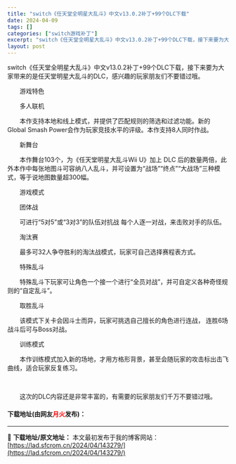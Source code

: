 ```yaml
---
title: "switch《任天堂全明星大乱斗》中文v13.0.2补丁+99个DLC下载"
date: 2024-04-09
tags: []
categories: ["switch游戏补丁"]
excerpt: "switch《任天堂全明星大乱斗》中文v13.0.2补丁+99个DLC下载，接下来要为大家带来的是任天堂明星大乱斗的DLC，感兴趣的玩家朋友们不要错过哦。 　　游戏特色 　　多人联机 　　本作支持本地和线上模式，并提供了匹配规则的筛选和过滤功能。新的Global Smash Power会作为玩家竞技&hellip;"
layout: post
---
```


 <p>switch《任天堂全明星大乱斗》中文v13.0.2补丁+99个DLC下载，接下来要为大家带来的是任天堂明星大乱斗的DLC，感兴趣的玩家朋友们不要错过哦。</p> <p>　　游戏特色</p> <p>　　多人联机</p> <p>　　本作支持本地和线上模式，并提供了匹配规则的筛选和过滤功能。新的Global Smash Power会作为玩家竞技水平的评级。本作支持8人同时作战。</p> <p>　　新舞台</p> <p>　　本作舞台103个，为《任天堂明星大乱斗Wii U》加上 DLC 后的数量两倍，此外本作中每张地图斗可容纳八人乱斗，并可设置为&ldquo;战场&rdquo;&ldquo;终点&rdquo;&ldquo;大战场&rdquo;三种模式，等于说地图数量超300幅。</p> <p>　　游戏模式</p> <p>　　团体战</p> <p>　　可进行&ldquo;5对5&rdquo;或&ldquo;3对3&rdquo;的队伍对抗战 每个人逐一对战，来击败对手的队伍。</p> <p>　　淘汰赛</p> <p>　　最多可32人争夺胜利的淘汰战模式，玩家可自己选择赛程表方式。</p> <p>　　特殊乱斗</p> <p>　　特殊乱斗下玩家可让角色一个接一个进行&ldquo;全员对战&rdquo;，并可自定义各种奇怪规则的&ldquo;自定乱斗&rdquo;。</p> <p>　　取胜乱斗</p> <p>　　该模式下关卡会因斗士而异，玩家可挑选自己擅长的角色进行连战， 连胜6场战斗后可与Boss对战。</p> <p>　　训练模式</p> <p>　　本作训练模式加入新的场地，才用方格形背景，甚至会随玩家的攻击标出击飞曲线，适合玩家反复练习。</p> <p>&nbsp;</p> <p>　　这次的DLC内容还是非常丰富的，有需要的玩家朋友们千万不要错过哦。</p> <p><h4>下载地址(由网友<font color="red">月火</font>发布)：</h4></p> 

---
📖 **下载地址/原文地址：** 本文最初发布于我的博客网站：[https://lad.sfcrom.cn/2024/04/143279/](https://lad.sfcrom.cn/2024/04/143279/)
